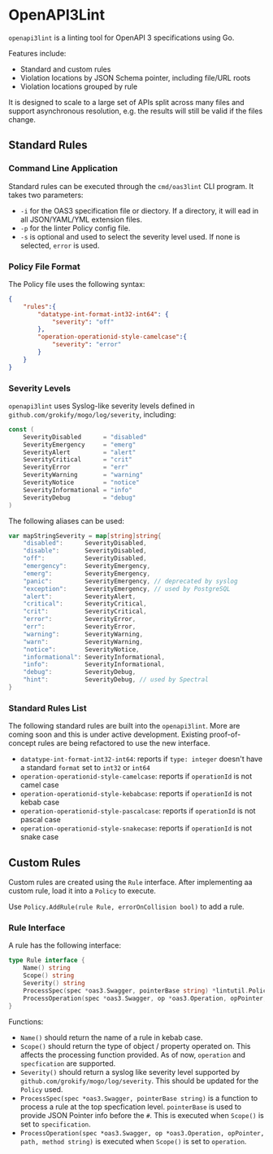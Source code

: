 # OpenAPI3Lint

`openapi3lint` is a linting tool for OpenAPI 3 specifications using Go.

Features include:

* Standard and custom rules
* Violation locations by JSON Schema pointer, including file/URL roots
* Violation locations grouped by rule

It is designed to scale to a large set of APIs split across many files and support asynchronous resolution, e.g. the results will still be valid if the files change.

## Standard Rules

### Command Line Application

Standard rules can be executed through the `cmd/oas3lint` CLI program. It takes two parameters:

* `-i` for the OAS3 specification file or diectory. If a directory, it will ead in all JSON/YAML/YML extension files.
* `-p` for the linter Policy config file.
* `-s` is optional and used to select the severity level used. If none is selected, `error` is used.

### Policy File Format

The Policy file uses the following syntax:

```json
{
    "rules":{
        "datatype-int-format-int32-int64": {
            "severity": "off"
        },
        "operation-operationid-style-camelcase":{
            "severity": "error"
        }
    }
}
```

### Severity Levels

`openapi3lint` uses Syslog-like severity levels defined in `github.com/grokify/mogo/log/severity`, including:

```go
const (
	SeverityDisabled      = "disabled"
	SeverityEmergency     = "emerg"
	SeverityAlert         = "alert"
	SeverityCritical      = "crit"
	SeverityError         = "err"
	SeverityWarning       = "warning"
	SeverityNotice        = "notice"
	SeverityInformational = "info"
	SeverityDebug         = "debug"
)
```

The following aliases can be used:

```go
var mapStringSeverity = map[string]string{
	"disabled":      SeverityDisabled,
	"disable":       SeverityDisabled,
	"off":           SeverityDisabled,
	"emergency":     SeverityEmergency,
	"emerg":         SeverityEmergency,
	"panic":         SeverityEmergency, // deprecated by syslog
	"exception":     SeverityEmergency, // used by PostgreSQL
	"alert":         SeverityAlert,
	"critical":      SeverityCritical,
	"crit":          SeverityCritical,
	"error":         SeverityError,
	"err":           SeverityError,
	"warning":       SeverityWarning,
	"warn":          SeverityWarning,
	"notice":        SeverityNotice,
	"informational": SeverityInformational,
	"info":          SeverityInformational,
	"debug":         SeverityDebug,
	"hint":          SeverityDebug, // used by Spectral
}
```

### Standard Rules List

The following standard rules are built into the `openapi3lint`. More are coming soon and this is under active development. Existing proof-of-concept rules are being refactored to use the new interface.

* `datatype-int-format-int32-int64`: reports if `type: integer` doesn't have a standard `format` set to `int32` or `int64`
* `operation-operationid-style-camelcase`: reports if `operationId` is not camel case
* `operation-operationid-style-kebabcase`: reports if `operationId` is not kebab case
* `operation-operationid-style-pascalcase`: reports if `operationId` is not pascal case
* `operation-operationid-style-snakecase`: reports if `operationId` is not snake case

## Custom Rules

Custom rules are created using the `Rule` interface. After implementing aa custom rule, load it into a `Policy` to execute.

Use `Policy.AddRule(rule Rule, errorOnCollision bool)` to add a rule.

### Rule Interface

A rule has the following interface:

```go
type Rule interface {
	Name() string
	Scope() string
	Severity() string
	ProcessSpec(spec *oas3.Swagger, pointerBase string) *lintutil.PolicyViolationsSets
	ProcessOperation(spec *oas3.Swagger, op *oas3.Operation, opPointer, path, method string) []lintutil.PolicyViolation
}
```

Functions:

* `Name()` should return the name of a rule in kebab case.
* `Scope()` should return the type of object / property operated on. This affects the processing function provided. As of now, `operation` and `specfication` are supported.
* `Severity()` should return a syslog like severity level supported by `github.com/grokify/mogo/log/severity`. This should be updated for the `Policy` used.
* `ProcessSpec(spec *oas3.Swagger, pointerBase string)` is a function to process a rule at the top specfication level. `pointerBase` is used to provide JSON Pointer info before the `#`. This is executed when `Scope()` is set to `specification`.
* `ProcessOperation(spec *oas3.Swagger, op *oas3.Operation, opPointer, path, method string)` is executed when `Scope()` is set to `operation`.